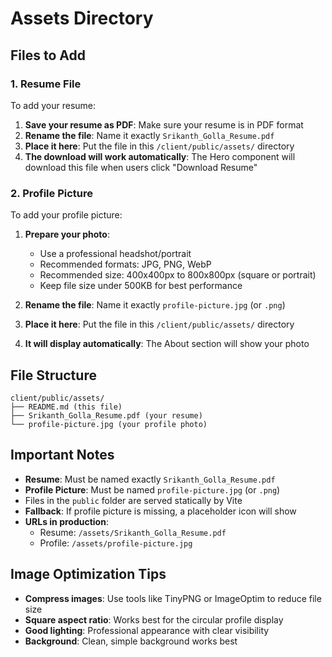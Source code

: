 # Assets Directory

## Files to Add

### 1. Resume File

To add your resume:

1. **Save your resume as PDF**: Make sure your resume is in PDF format
2. **Rename the file**: Name it exactly `Srikanth_Golla_Resume.pdf`
3. **Place it here**: Put the file in this `/client/public/assets/` directory
4. **The download will work automatically**: The Hero component will download this file when users click "Download Resume"

### 2. Profile Picture

To add your profile picture:

1. **Prepare your photo**:

    - Use a professional headshot/portrait
    - Recommended formats: JPG, PNG, WebP
    - Recommended size: 400x400px to 800x800px (square or portrait)
    - Keep file size under 500KB for best performance

2. **Rename the file**: Name it exactly `profile-picture.jpg` (or `.png`)
3. **Place it here**: Put the file in this `/client/public/assets/` directory
4. **It will display automatically**: The About section will show your photo

## File Structure

```
client/public/assets/
├── README.md (this file)
├── Srikanth_Golla_Resume.pdf (your resume)
└── profile-picture.jpg (your profile photo)
```

## Important Notes

-   **Resume**: Must be named exactly `Srikanth_Golla_Resume.pdf`
-   **Profile Picture**: Must be named `profile-picture.jpg` (or `.png`)
-   Files in the `public` folder are served statically by Vite
-   **Fallback**: If profile picture is missing, a placeholder icon will show
-   **URLs in production**:
    -   Resume: `/assets/Srikanth_Golla_Resume.pdf`
    -   Profile: `/assets/profile-picture.jpg`

## Image Optimization Tips

-   **Compress images**: Use tools like TinyPNG or ImageOptim to reduce file size
-   **Square aspect ratio**: Works best for the circular profile display
-   **Good lighting**: Professional appearance with clear visibility
-   **Background**: Clean, simple background works best
